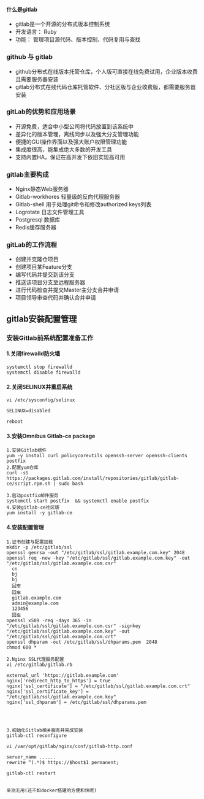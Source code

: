 #### 什么是gitlab
- gitlab是一个开源的分布式版本控制系统
- 开发语言： Ruby
- 功能： 管理项目源代码、版本控制、代码复用与查找
### github 与 gitlab
- github分布式在线版本托管仓库，个人版可直接在线免费试用，企业版本收费且需要服务器安装
- gitlab分布式在线代码仓库托管软件、分社区版与企业收费版，都需要服务器安装
### gitLab的优势和应用场景
- 开源免费，适合中小型公司将代码放置到该系统中
- 差异化的版本管理，离线同步以及强大分支管理功能
- 便捷的GUI操作界面以及强大账户权限管理功能
- 集成度很高，能集成绝大多数的开发工具
- 支持内置HA，保证在高并发下依旧实现高可用
### gitlab主要构成
- Nginx静态Web服务器
- Gitlab-workhores 轻量级的反向代理服务器
- Gitlab-shell 用于处理git命令和修改authorized keys列表
- Logrotate 日志文件管理工具
- Postgresql 数据库
- Redis缓存服务器
### gitLab的工作流程
- 创建并克隆仓项目
- 创建项目某Feature分支
- 编写代码并提交到该分支
- 推送该项目分支至远程服务器
- 进行代码检查并提交Master主分支合并申请
- 项目领导审查代码并确认合并申请

## gitlab安装配置管理
### 安装Gitlab前系统配置准备工作
#### 1.关闭firewalld防火墙
```shell script
systemctl stop firewalld
systemctl disable firewalld
```
#### 2.关闭SELINUX并重启系统
```shell script
vi /etc/sysconfig/selinux

SELINUX=disabled

reboot
```
#### 3.安装Omnibus Gitlab-ce package
```shell script
1.安装Gitlab组件
yum -y install curl policycoreutils openssh-server openssh-clients postfix
2.配置yum仓库
curl -sS https://packages.gitlab.com/install/repositories/gitlab/gitlab-ce/script.rpm.sh | sudo bash 

3.启动postfix邮件服务
systemctl start postfix  && systemctl enable postfix
4.安装gitlab-ce社区版
yum install -y gitlab-ce
```
#### 4.安装配置管理
```shell script
1.证书创建与配置加载
mkdir -p /etc/gitlab/ssl
openssl genrsa -out "/etc/gitlab/ssl/gitlab.example.com.key" 2048
openssl req -new -key "/etc/gitlab/ssl/gitlab.example.com.key" -out "/etc/gitlab/ssl/gitlab.example.com.csr"
  cn
  bj
  bj
  回车
  回车
  gitlab.example.com
  admin@example.com
  123456
  回车
openssl x509 -req -days 365 -in "/etc/gitlab/ssl/gitlab.example.com.csr" -signkey  "/etc/gitlab/ssl/gitlab.example.com.key" -out "/etc/gitlab/ssl/gitlab.example.com.crt" 
openssl dhparam -out /etc/gitlab/ssl/dhparams.pem  2048
chmod 600 *

2.Nginx SSL代理服务配置
vi /etc/gitlab/gitlab.rb

external_url 'https://gitlab.example.com'
nginx['redirect_http_to_https'] = true
nginx['ssl_certificate'] = "/etc/gitlab/ssl/gitlab.example.com.crt"
nginx['ssl_certificate_key'] = "/etc/gitlab/ssl/gitlab.example.com.key"
nginx['ssl_dhparam'] = /etc/gitlab/ssl/dhparams.pem




3.初始化Gitlab相关服务并完成安装
gitlab-ctl reconfigure

vi /var/opt/gitlab/nginx/conf/gitlab-http.conf

server_name ......
rewrite ^(.*)$ https://$host$1 permanent;

gitlab-ctl restart


亲测无用(还不如docker搭建的方便和快呢)



```


